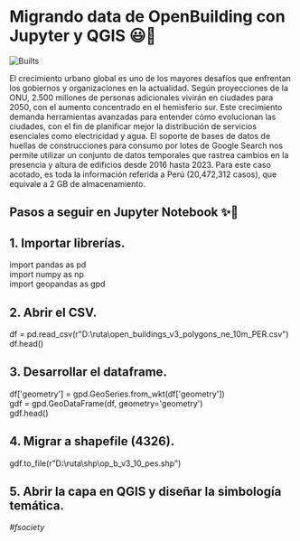 # <h1> Migrando data de OpenBuilding con Jupyter y QGIS 😃🎁 </h1>

![Builts](https://www.tabulado.net/content/images/size/w1200/2024/09/Open-Buildings.jpg)

El crecimiento urbano global es uno de los mayores desafíos que enfrentan los gobiernos y organizaciones en la actualidad. Según proyecciones de la ONU, 2.500 millones de personas adicionales vivirán en ciudades para 2050, con el aumento concentrado en el hemisferio sur. Este crecimiento demanda herramientas avanzadas para entender cómo evolucionan las ciudades, con el fin de planificar mejor la distribución de servicios esenciales como electricidad y agua. El soporte de bases de datos de huellas de construcciones para consumo por lotes de Google Search nos permite utilizar un conjunto de datos temporales que rastrea cambios en la presencia y altura de edificios desde 2016 hasta 2023. Para este caso acotado, es toda la información referida a Perú (20,472,312 casos), que equivale a 2 GB de almacenamiento.



## **Pasos a seguir en Jupyter Notebook** ✨🧮</h1>

## 1. Importar librerías.
import pandas as pd    
import numpy as np     
import geopandas as gpd    

## 2. Abrir el CSV.
df = pd.read_csv(r"D:\ruta\open_buildings_v3_polygons_ne_10m_PER.csv")    
df.head()    

## 3. Desarrollar el dataframe.
df['geometry'] = gpd.GeoSeries.from_wkt(df['geometry'])    
gdf = gpd.GeoDataFrame(df, geometry='geometry')    
gdf.head()    

## 4. Migrar a shapefile (4326).
gdf.to_file(r"D:\ruta\shp\op_b_v3_10_pes.shp")    


## 5. Abrir la capa en QGIS y diseñar la simbología temática.  


    



_#fsociety_


 







